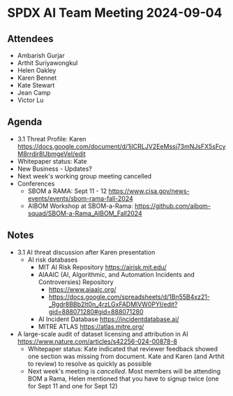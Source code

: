 # SPDX AI Team Meeting 2024-09-04

## Attendees

- Ambarish Gurjar
- Arthit Suriyawongkul
- Helen Oakley
- Karen Bennet
- Kate Stewart
- Jean Camp
- Victor Lu

## Agenda

- 3.1 Threat Profile: Karen https://docs.google.com/document/d/1jlCRLJV2EeMssj73mNJsFX5sFcyM8rrdir8UbmgeVeI/edit
- Whitepaper status: Kate 
- New Business - Updates?
- Next week's working group meeting cancelled
- Conferences
  - SBOM a RAMA: Sept 11 - 12 https://www.cisa.gov/news-events/events/sbom-rama-fall-2024
  - AIBOM Workshop at SBOM-a-Rama: https://github.com/aibom-squad/SBOM-a-Rama_AIBOM_Fall2024 

## Notes

- 3.1 AI threat discussion after Karen presentation
  - AI risk databases
    - MIT AI Risk Repository https://airisk.mit.edu/
    - AIAAIC (AI, Algorithmic, and Automation Incidents and Controversies) Repository
      - https://www.aiaaic.org/
      - https://docs.google.com/spreadsheets/d/1Bn55B4xz21-_Rgdr8BBb2lt0n_4rzLGxFADMlVW0PYI/edit?gid=888071280#gid=888071280
    - AI Incident Database https://incidentdatabase.ai/
    - MITRE ATLAS https://atlas.mitre.org/
- A large-scale audit of dataset licensing and attribution in AI
  https://www.nature.com/articles/s42256-024-00878-8
  - Whitepaper status:  Kate indicated that reviewer feedback showed one section was missing from document.  Kate and Karen (and Arthit to review) to resolve as quickly as possible
  - Next week's meeting is *cancelled*.  Most members will be attending BOM a Rama, Helen mentioned that you have to signup twice (one for Sept 11 and one for Sept 12)
